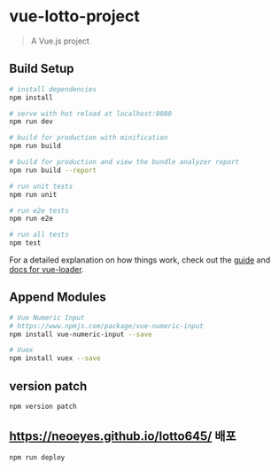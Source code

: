 # vue-lotto-project

> A Vue.js project

## Build Setup

``` bash
# install dependencies
npm install

# serve with hot reload at localhost:8080
npm run dev

# build for production with minification
npm run build

# build for production and view the bundle analyzer report
npm run build --report

# run unit tests
npm run unit

# run e2e tests
npm run e2e

# run all tests
npm test
```

For a detailed explanation on how things work, check out the [guide](http://vuejs-templates.github.io/webpack/) and [docs for vue-loader](http://vuejs.github.io/vue-loader).

## Append Modules

``` bash
# Vue Numeric Input
# https://www.npmjs.com/package/vue-numeric-input
npm install vue-numeric-input --save

# Vuex
npm install vuex --save

```

## version patch

```sh
npm version patch
```

## https://neoeyes.github.io/lotto645/ 배포

```sh
npm run deploy
```
